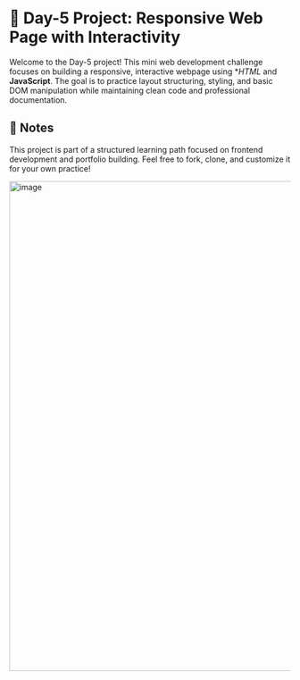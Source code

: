 # 🌟 Day-5 Project: Responsive Web Page with Interactivity

Welcome to the Day-5 project! This mini web development challenge focuses on building a responsive, interactive webpage using **HTML* and **JavaScript**. The goal is to practice layout structuring, styling, and basic DOM manipulation while maintaining clean code and professional documentation.

## 📌 Notes

This project is part of a structured learning path focused on frontend development and portfolio building. Feel free to fork, clone, and customize it for your own practice!



<img width="932" height="877" alt="image" src="https://github.com/user-attachments/assets/79e200df-e7ae-48fd-aeb7-fd4bf2476605" />

